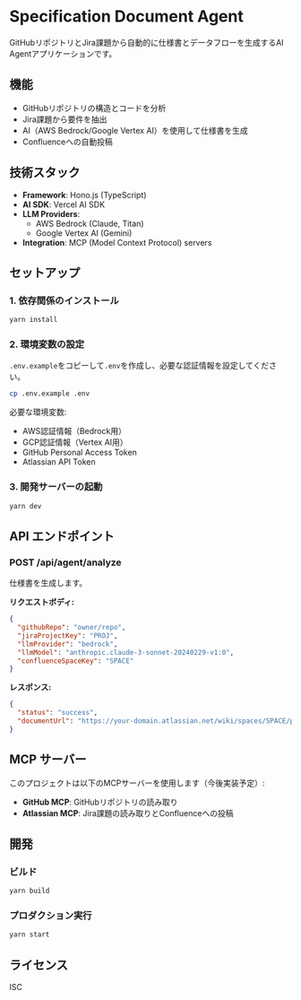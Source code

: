 # Specification Document Agent

GitHubリポジトリとJira課題から自動的に仕様書とデータフローを生成するAI Agentアプリケーションです。

## 機能

- GitHubリポジトリの構造とコードを分析
- Jira課題から要件を抽出
- AI（AWS Bedrock/Google Vertex AI）を使用して仕様書を生成
- Confluenceへの自動投稿

## 技術スタック

- **Framework**: Hono.js (TypeScript)
- **AI SDK**: Vercel AI SDK
- **LLM Providers**: 
  - AWS Bedrock (Claude, Titan)
  - Google Vertex AI (Gemini)
- **Integration**: MCP (Model Context Protocol) servers

## セットアップ

### 1. 依存関係のインストール

```bash
yarn install
```

### 2. 環境変数の設定

`.env.example`をコピーして`.env`を作成し、必要な認証情報を設定してください。

```bash
cp .env.example .env
```

必要な環境変数:
- AWS認証情報（Bedrock用）
- GCP認証情報（Vertex AI用）
- GitHub Personal Access Token
- Atlassian API Token

### 3. 開発サーバーの起動

```bash
yarn dev
```

## API エンドポイント

### POST /api/agent/analyze

仕様書を生成します。

**リクエストボディ:**
```json
{
  "githubRepo": "owner/repo",
  "jiraProjectKey": "PROJ",
  "llmProvider": "bedrock",
  "llmModel": "anthropic.claude-3-sonnet-20240229-v1:0",
  "confluenceSpaceKey": "SPACE"
}
```

**レスポンス:**
```json
{
  "status": "success",
  "documentUrl": "https://your-domain.atlassian.net/wiki/spaces/SPACE/pages/123456"
}
```

## MCP サーバー

このプロジェクトは以下のMCPサーバーを使用します（今後実装予定）:

- **GitHub MCP**: GitHubリポジトリの読み取り
- **Atlassian MCP**: Jira課題の読み取りとConfluenceへの投稿

## 開発

### ビルド

```bash
yarn build
```

### プロダクション実行

```bash
yarn start
```

## ライセンス

ISC
